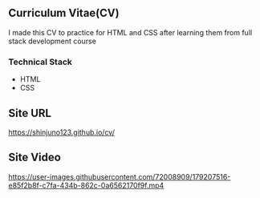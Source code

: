 ## **Curriculum Vitae(CV)**

I made this CV to practice for HTML and CSS after learning them from full stack development course


### Technical Stack

- HTML
- CSS


## Site URL

<a src='https://shinjuno123.github.io/cv/'>https://shinjuno123.github.io/cv/</a>

## Site Video
https://user-images.githubusercontent.com/72008909/179207516-e85f2b8f-c7fa-434b-862c-0a6562170f9f.mp4

